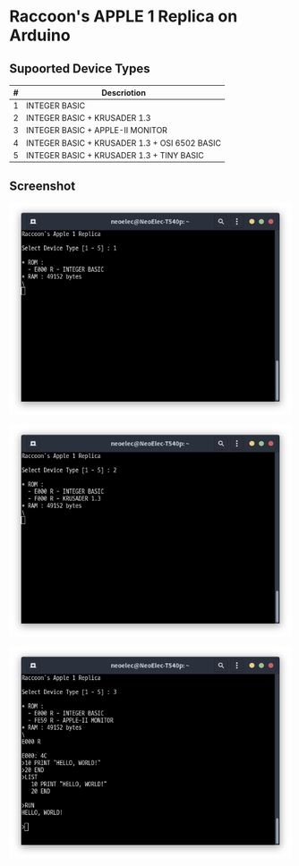 # Raccoon's APPLE 1 Replica on Arduino

## Supoorted Device Types

|#|Descriotion|
|-|-|
|1|INTEGER BASIC|
|2|INTEGER BASIC + KRUSADER 1.3|
|3|INTEGER BASIC + APPLE-II MONITOR|
|4|INTEGER BASIC + KRUSADER 1.3 + OSI 6502 BASIC|
|5|INTEGER BASIC + KRUSADER 1.3 + TINY BASIC|

## Screenshot
![Type-1](./images/type-1.png)

![Type-2](./images/type-2.png)

![Type-3](./images/type-3.png)